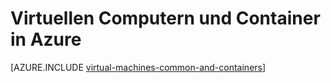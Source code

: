 <properties 
    pageTitle="Virtuellen Computern und Container | Microsoft Azure" 
    description="Beschreibt virtuellen Computern, Docker und Linux Container und deren Verwendung in Gruppen von jeweils in Azure, einschließlich der Vorteile der einzelnen und Szenarien, in dem jeder Ansatz hervorragend funktioniert." 
    services="virtual-machines-linux" 
    documentationCenter="virtual-machines" 
    authors="squillace" 
    manager="timlt"
    tags="azure-resource-manager,azure-service-management" 
/>
    

<tags 
    ms.service="virtual-machines-linux" 
    ms.devlang="na" 
    ms.topic="article" 
    ms.tgt_pltfrm="vm-linux"
    ms.workload="infrastructure" 
    ms.date="08/23/2016" 
    ms.author="rasquill" 
/>


# <a name="virtual-machines-and-containers-in-azure"></a>Virtuellen Computern und Container in Azure

[AZURE.INCLUDE [virtual-machines-common-and-containers](../../includes/virtual-machines-common-containers.md)]
